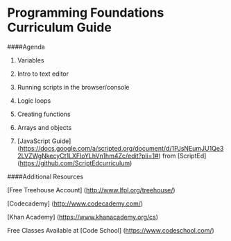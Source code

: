 Programming Foundations Curriculum Guide
=======================
####Agenda 

1. Variables

2. Intro to text editor

3. Running scripts in the browser/console

4. Logic loops

5. Creating functions

6. Arrays and objects

7. [JavaScript Guide] (https://docs.google.com/a/scripted.org/document/d/1PJsNEumJU1Qe32LVZWgNkecyCt1LXFIoYLhVn1hm4Zc/edit?pli=1#) from [ScriptEd] (https://github.com/ScriptEdcurriculum)



####Additional Resources 

[Free Treehouse Account] (http://www.lfpl.org/treehouse/)

[Codecademy] (http://www.codecademy.com/)

[Khan Academy] (https://www.khanacademy.org/cs)

Free Classes Available at [Code School] (https://www.codeschool.com/)






